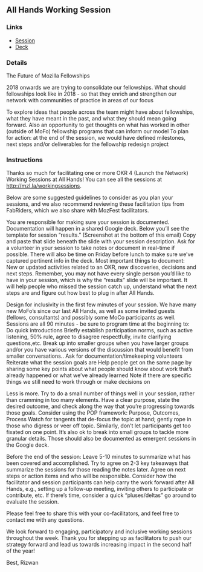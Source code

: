 ## All Hands Working Session

### Links
* [Session](https://docs.google.com/spreadsheets/d/13qy9K5B6-CcvJPpPhpvWuyux3RN-3Benk45d4GAJVRY/edit#gid=99126946&range=20:20)
* [Deck](https://docs.google.com/presentation/d/1pM1iH1YwUk3h45wiG7f2DshF5PZSaaA2x30Q3p4NQDc/edit?pli=1#slide=id.g13c112a475_0_45)

### Details

The Future of Mozilla Fellowships 

2018 onwards we are trying to consolidate our fellowships. What should fellowships look like in 2018 - so that they enrich and strengthen our network with communities of practice in areas of our focus

To explore ideas that people across the team might have about fellowships, what they have meant in the past, and what they should mean going forward. Also an opportunity to get thoughts on what has worked in other (outside of MoFo) fellowship programs that can inform our model
To plan for action: at the end of the session, we would have defined milestones, next steps and/or deliverables for the fellowship redesign project

### Instructions

Thanks so much for facilitating one or more OKR 4 (Launch the Network) Working Sessions at All Hands! You can see all the sessions at http://mzl.la/workingsessions. 
 
Below are some suggested guidelines to consider as you plan your sessions, and we also recommend reviewing these facilitation tips from FabRiders, which we also share with MozFest facilitators.  
 
You are responsible for making sure your session is documented.
Documentation will happen in a shared Google deck. Below you’ll see the template for session “results.” (Screenshot at the bottom of this email) Copy and paste that slide beneath the slide with your session description. 
Ask for a volunteer in your session to take notes or document in real-time if possible. There will also be time on Friday before lunch to make sure we’ve captured pertinent info in the deck. 
Most important things to document: New or updated activities related to an OKR, new discoveries, decisions and next steps.
Remember, you may not have every single person you’d like to have in your session, which is why the “results” slide will be important. It will help people who missed the session catch up, understand what the next steps are and figure out how best to plug in after All Hands. 
 
Design for inclusivity in the first few minutes of your session.
We have many new MoFo’s since our last All Hands, as well as some invited guests (fellows, consultants) and possibly some MoCo participants as well. 
Sessions are all 90 minutes - be sure to program time at the beginning to:
Do quick introductions
Briefly establish participation norms, such as active listening, 50% rule, agree to disagree respectfully, invite clarifying questions,etc.
Break up into smaller groups when you have larger groups and/or you have various versions of the discussion that would benefit from smaller conversations..
Ask for documentation/timekeeping volunteers
Reiterate what the session goals are
Help people get on the same page by sharing some key points about what people should know about work that’s already happened or what we’ve already learned
Note if there are specific things we still need to work through or make decisions on
 
Less is more. Try to do a small number of things well in your session, rather than cramming in too many elements. Have a clear purpose, state the desired outcome, and check along the way that you’re progressing towards those goals. 
Consider using the POP framework: Purpose, Outcomes, Process
Watch for tangents that de-focus the topic at hand; gently rope in those who digress or veer off topic. Similarly, don’t let participants get too fixated on one point.
It’s also ok to break into small groups to tackle more granular details. Those should also be documented as emergent sessions in the Google deck. 
 
Before the end of the session:
Leave 5-10 minutes to summarize what has been covered and accomplished.
Try to agree on 2-3 key takeaways that summarize the sessions for those reading the notes later.
Agree on next steps or action items and who will be responsible.
Consider how the facilitator and session participants can help carry the work forward after All Hands, e.g., setting up a follow-up meeting, inviting others to participate or contribute, etc.
If there’s time, consider a quick “pluses/deltas” go around to evaluate the session.
 
Please feel free to share this with your co-facilitators, and feel free to contact me with any questions.
 
We look forward to engaging, participatory and inclusive working sessions throughout the week. Thank you for stepping up as facilitators to push our strategy forward and lead us towards increasing impact in the second half of the year!
 
Best,
Rizwan
